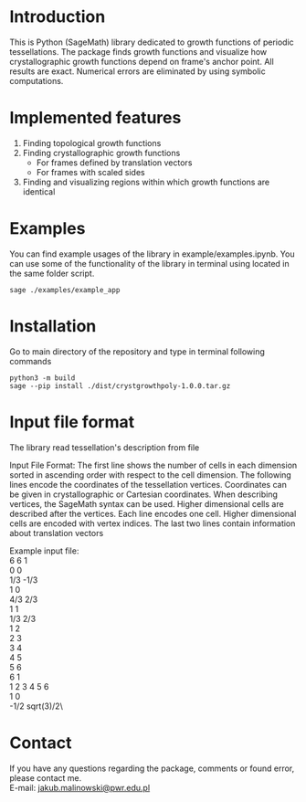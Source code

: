 # Introduction

This is Python (SageMath) library dedicated to growth functions of periodic tessellations.
The package finds growth functions and visualize how crystallographic growth functions depend on frame's anchor point.
All results are exact. Numerical errors are eliminated by using symbolic computations.

# Implemented features

1. Finding topological growth functions
2. Finding crystallographic growth functions
    * For frames defined by translation vectors
    * For frames with scaled sides
3. Finding and visualizing regions within which growth functions are identical

# Examples

You can find example usages of the library in example/examples.ipynb.
You can use some of the functionality of the library in terminal using located in the same folder script.
```console
sage ./examples/example_app
```

# Installation
Go to main directory of the repository and type in terminal following commands

```console
python3 -m build
sage --pip install ./dist/crystgrowthpoly-1.0.0.tar.gz
```

# Input file format
The library read tessellation's description from file

Input File Format:
    The first line shows the number of cells in each dimension sorted in ascending order with respect to the cell dimension.
    The following lines encode the coordinates of the tessellation vertices.
    Coordinates can be given in crystallographic or Cartesian coordinates.
    When describing vertices, the SageMath syntax can be used.
    Higher dimensional cells are described after the vertices.
    Each line encodes one cell.
    Higher dimensional cells are encoded with vertex indices.
    The last two lines contain information about translation vectors

Example input file:\
    6 6 1\
        0     0\
        1/3  -1/3\
        1     0\
        4/3   2/3\
        1     1\
        1/3   2/3\
    1 2\
    2 3\
    3 4\
    4 5\
    5 6\
    6 1\
    1 2 3 4 5 6\
    1 0\
    -1/2 sqrt(3)/2\

# Contact

If you have any questions regarding the package, comments or found error, please contact me.   
E-mail: jakub.malinowski@pwr.edu.pl


